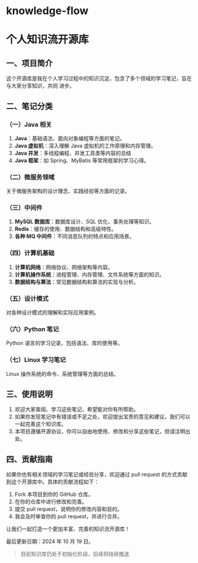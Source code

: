 # knowledge-flow
# 个人知识流开源库

## 一、项目简介

这个开源库是我在个人学习过程中的知识沉淀，包含了多个领域的学习笔记，旨在与大家分享知识，共同 进步。 

## 二、笔记分类

### （一）Java 相关

1. **Java**：基础语法、面向对象编程等方面的笔记。
2. **Java 虚拟机**：深入理解 Java 虚拟机的工作原理和内存管理。
3. **Java 并发**：多线程编程、并发工具类等内容的总结
4. **Java 框架**：如 Spring、MyBatis 等常用框架的学习心得。

### （二）微服务领域

关于微服务架构的设计理念、实践经验等方面的记录。

### （三）中间件

1. **MySQL 数据库**：数据库设计、SQL 优化、事务处理等知识。
2. **Redis**：缓存的使用、数据结构和高级特性。
3. **各种 MQ 中间件**：不同消息队列的特点和应用场景。

### （四）计算机基础

1. **计算机网络**：网络协议、网络架构等内容。
2. **计算机操作系统**：进程管理、内存管理、文件系统等方面的知识。
3. **数据结构与算法**：常见数据结构和算法的实现与分析。

### （五）设计模式

对各种设计模式的理解和实际应用案例。

### （六）Python 笔记

Python 语言的学习记录，包括语法、库的使用等。

### （七）Linux 学习笔记

Linux 操作系统的命令、系统管理等方面的总结。

## 三、使用说明

1. 欢迎大家查阅、学习这些笔记，希望能对你有所帮助。
2. 如果你发现笔记中有错误或不足之处，欢迎提出宝贵的意见和建议，我们可以一起完善这个知识库。
3. 本项目遵循开源协议，你可以自由地使用、修改和分享这些笔记，但请注明出处。

## 四、贡献指南

如果你也有相关领域的学习笔记或经验分享，欢迎通过 pull request 的方式贡献到这个开源库中。具体的贡献流程如下：

1. Fork 本项目到你的 GitHub 仓库。
2. 在你的仓库中进行修改和完善。
3. 提交 pull request，说明你的修改内容和目的。
4. 我会及时审查你的 pull request，并进行合并。

让我们一起打造一个更加丰富、完善的知识流开源库！

最后更新日期：2024 年 10 月 19 日。

> 目前知识库仍处于初始化阶段，后续将陆续推送
